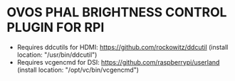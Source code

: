 # OVOS PHAL BRIGHTNESS CONTROL PLUGIN FOR RPI

- Requires ddcutils for HDMI: https://github.com/rockowitz/ddcutil (install location: "/usr/bin/ddcutil")
- Requires vcgencmd for DSI: https://github.com/raspberrypi/userland (install location: "/opt/vc/bin/vcgencmd")